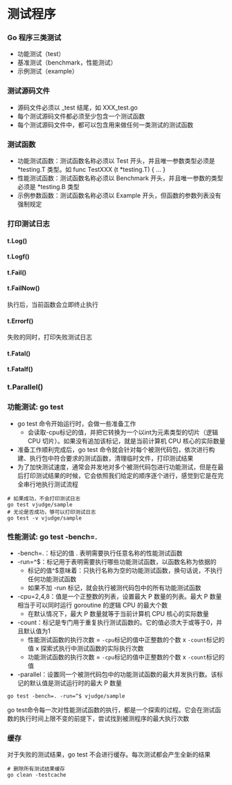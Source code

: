 # 测试程序


### Go 程序三类测试
* 功能测试（test）
* 基准测试（benchmark，性能测试）
* 示例测试（example）


### 测试源码文件
* 源码文件必须以 _test 结尾，如 XXX_test.go
* 每个测试源码文件都必须至少包含一个测试函数
* 每个测试源码文件中，都可以包含用来做任何一类测试的测试函数



### 测试函数
* 功能测试函数：测试函数名称必须以 Test 开头，并且唯一参数类型必须是 *testing.T 类型。如 func TestXXX (t *testing.T) { ... }
* 性能测试函数：测试函数名称必须以 Benchmark 开头，并且唯一参数的类型必须是 *testing.B 类型
* 示例参数函数：测试函数名称必须以 Example 开头，但函数的参数列表没有强制规定



### 打印测试日志

#### t.Log()

#### t.Logf()

#### t.Fail()

#### t.FailNow()
执行后，当前函数会立即终止执行

#### t.Errorf()
失败的同时，打印失败测试日志

#### t.Fatal()

#### t.Fatalf()

### t.Parallel()



### 功能测试: go test
* go test 命令开始运行时，会做一些准备工作
  * 会读取-cpu标记的值，并把它转换为一个以int为元素类型的切片（逻辑 CPU 切片）。如果没有追加该标记，就是当前计算机 CPU 核心的实际数量
* 准备工作顺利完成后，go test 命令就会针对每个被测代码包，依次进行构建、执行包中符合要求的测试函数，清理临时文件，打印测试结果
* 为了加快测试速度，通常会并发地对多个被测代码包进行功能测试，但是在最后打印测试结果的时候，它会依照我们给定的顺序逐个进行，感觉到它是在完全串行地执行测试流程
```shell
# 如果成功，不会打印测试日志
go test vjudge/sample
# 无论是否成功，够可以打印测试日志
go test -v vjudge/sample
```



### 性能测试: go test -bench=.
* -bench=.：标记的值 . 表明需要执行任意名称的性能测试函数
* -run=^$：标记用于表明需要执行哪些功能测试函数，以函数名称为依据的
  * 标记的值^$意味着：只执行名称为空的功能测试函数，换句话说，不执行任何功能测试函数
  * 如果不加 -run 标记，就会执行被测代码包中的所有功能测试函数
* -cpu=2,4,8：值是一个正整数的列表，设置最大 P 数量的列表。最大 P 数量相当于可以同时运行 goroutine 的逻辑 CPU 的最大个数
  * 在默认情况下，最大 P 数量就等于当前计算机 CPU 核心的实际数量
* -count：标记是专门用于重复执行测试函数的。它的值必须大于或等于0，并且默认值为1
  * 性能测试函数的执行次数 = `-cpu`标记的值中正整数的个数 x `-count`标记的值 x 探索式执行中测试函数的实际执行次数
  * 功能测试函数的执行次数 = `-cpu`标记的值中正整数的个数 x `-count`标记的值
* -parallel：设置同一个被测代码包中的功能测试函数的最大并发执行数。该标记的默认值是测试运行时的最大 P 数量
```shell
go test -bench=. -run=^$ vjudge/sample
```
go test命令每一次对性能测试函数的执行，都是一个探索的过程。它会在测试函数的执行时间上限不变的前提下，尝试找到被测程序的最大执行次数



### 缓存
对于失败的测试结果，go test 不会进行缓存。每次测试都会产生全新的结果
```shell
# 删除所有测试结果缓存
go clean -testcache
```



